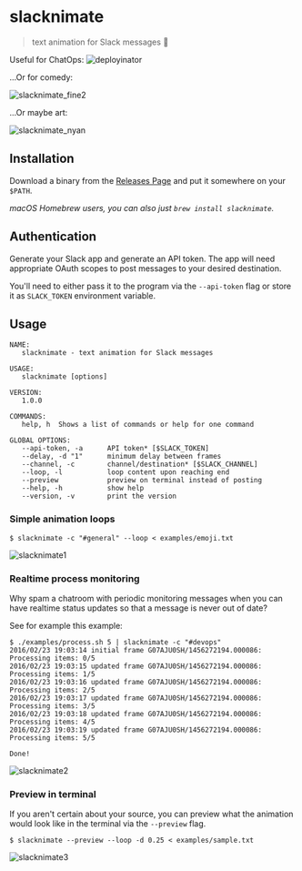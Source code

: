 # slacknimate
> text animation for Slack messages :dancers:

Useful for ChatOps:
![deployinator](https://cloud.githubusercontent.com/assets/40650/26273321/0cd49fda-3cfc-11e7-90ce-78f369e783ac.gif)



...Or for comedy:

![slacknimate_fine2](https://cloud.githubusercontent.com/assets/40650/26273332/613cc17e-3cfc-11e7-9365-88b0043c17ef.gif)

...Or maybe art:

![slacknimate_nyan](https://cloud.githubusercontent.com/assets/40650/26273350/ad3b0d56-3cfc-11e7-9359-83c92f440a03.gif)


## Installation
Download a binary from the [Releases Page](https://github.com/mroth/slacknimate/releases) and put it somewhere on your `$PATH`.

_macOS Homebrew users, you can also just `brew install slacknimate`._

## Authentication
Generate your Slack app and generate an API token. The app will need appropriate
OAuth scopes to post messages to your desired destination.

You'll need to either pass it to the program via the `--api-token` flag or store
it as `SLACK_TOKEN` environment variable.

## Usage

```
NAME:
   slacknimate - text animation for Slack messages

USAGE:
   slacknimate [options]

VERSION:
   1.0.0

COMMANDS:
   help, h	Shows a list of commands or help for one command

GLOBAL OPTIONS:
   --api-token, -a      API token* [$SLACK_TOKEN]
   --delay, -d "1"      minimum delay between frames
   --channel, -c        channel/destination* [$SLACK_CHANNEL]
   --loop, -l           loop content upon reaching end
   --preview            preview on terminal instead of posting
   --help, -h           show help
   --version, -v        print the version
```

### Simple animation loops

    $ slacknimate -c "#general" --loop < examples/emoji.txt

![slacknimate1](https://cloud.githubusercontent.com/assets/40650/13275355/32f5997c-da82-11e5-8a9d-61c53f94c718.gif)

### Realtime process monitoring
Why spam a chatroom with periodic monitoring messages when you can have realtime
status updates so that a message is never out of date?

See for example this example:

```
$ ./examples/process.sh 5 | slacknimate -c "#devops"
2016/02/23 19:03:14 initial frame G07AJU0SH/1456272194.000086: Processing items: 0/5
2016/02/23 19:03:15 updated frame G07AJU0SH/1456272194.000086: Processing items: 1/5
2016/02/23 19:03:16 updated frame G07AJU0SH/1456272194.000086: Processing items: 2/5
2016/02/23 19:03:17 updated frame G07AJU0SH/1456272194.000086: Processing items: 3/5
2016/02/23 19:03:18 updated frame G07AJU0SH/1456272194.000086: Processing items: 4/5
2016/02/23 19:03:19 updated frame G07AJU0SH/1456272194.000086: Processing items: 5/5

Done!
```

![slacknimate2](https://cloud.githubusercontent.com/assets/40650/13275356/36c8f15c-da82-11e5-93c1-ef8e6d3e556e.gif)


### Preview in terminal
If you aren't certain about your source, you can preview what the animation
would look like in the terminal via the `--preview` flag.

    $ slacknimate --preview --loop -d 0.25 < examples/sample.txt

![slacknimate3](https://cloud.githubusercontent.com/assets/40650/13275357/3b04b6ac-da82-11e5-9fab-1a7704c98b12.gif)
